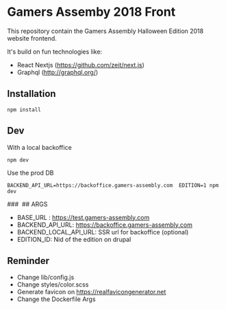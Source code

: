 # Gamers Assemby 2018 Front
This repository contain the Gamers Assembly Halloween Edition 2018 website frontend.

It's build on fun technologies like:
- React Nextjs (https://github.com/zeit/next.js)
- Graphql (http://graphql.org/)

## Installation
```
npm install 
```

## Dev
With a local backoffice  
```
npm dev
```
Use the prod DB
```
BACKEND_API_URL=https://backoffice.gamers-assembly.com  EDITION=1 npm dev
```

### 
## ARGS
- BASE_URL : https://test.gamers-assembly.com 
- BACKEND_API_URL: https://backoffice.gamers-assembly.com
- BACKEND_LOCAL_API_URL: SSR url for backoffice (optional)
- EDITION_ID: Nid of the edition on drupal 


## Reminder
- Change lib/config.js
- Change styles/color.scss
- Generate favicon on https://realfavicongenerator.net 
- Change the Dockerfile Args